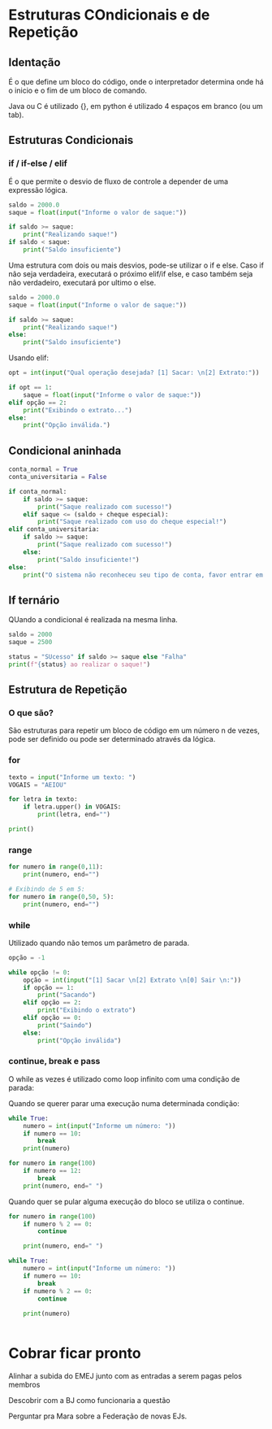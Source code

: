 # Estruturas COndicionais e de Repetição

## Identação

É o que define um bloco do código, onde o interpretador determina onde há o inicio e o fim de um bloco de comando. 

Java ou C é utilizado {}, em python é utilizado 4 espaços em branco (ou um tab). 

## Estruturas Condicionais

### if / if-else / elif

É o que permite o desvio de fluxo de controle a depender de uma expressão lógica.

```python
saldo = 2000.0
saque = float(input("Informe o valor de saque:"))

if saldo >= saque:
    print("Realizando saque!")
if saldo < saque:
    print("Saldo insuficiente")
```
Uma estrutura com dois ou mais desvios, pode-se utilizar o if e else. Caso if não seja verdadeira, executará o próximo elif/if else, e caso também seja não verdadeiro, executará por ultimo o else. 

```python
saldo = 2000.0
saque = float(input("Informe o valor de saque:"))

if saldo >= saque:
    print("Realizando saque!")
else:
    print("Saldo insuficiente")
```

Usando elif:

```python
opt = int(input("Qual operação desejada? [1] Sacar: \n[2] Extrato:"))

if opt == 1:
    saque = float(input("Informe o valor de saque:"))
elif opção == 2:
    print("Exibindo o extrato...")
else:
    print("Opção inválida.")
```
## Condicional aninhada

```python
conta_normal = True
conta_universitaria = False

if conta_normal:
    if saldo >= saque:
        print("Saque realizado com sucesso!")
    elif saque <= (saldo + cheque especial):
        print("Saque realizado com uso do cheque especial!")
elif conta_universitaria:
    if saldo >= saque:
        print("Saque realizado com sucesso!")
    else:
        print("Saldo insuficiente!")
else:
    print("O sistema não reconheceu seu tipo de conta, favor entrar em contato com o gerente da agência!")
```

## If ternário 

QUando a condicional é realizada na mesma linha.

```python
saldo = 2000
saque = 2500 

status = "SUcesso" if saldo >= saque else "Falha"
print(f"{status} ao realizar o saque!")
```
## Estrutura de Repetição

### O que são?

São estruturas para repetir um bloco de código em um número n de vezes, pode ser definido ou pode ser determinado através da lógica. 

### for

```python
texto = input("Informe um texto: ")
VOGAIS = "AEIOU"

for letra in texto:
    if letra.upper() in VOGAIS:
        print(letra, end="")

print()
```
### range

```python
for numero in range(0,11):
    print(numero, end="")
```
```python
# Exibindo de 5 em 5:
for numero in range(0,50, 5):
    print(numero, end="")
```

### while

Utilizado quando não temos um parâmetro de parada.

```python
opção = -1

while opção != 0:
    opção = int(input("[1] Sacar \n[2] Extrato \n[0] Sair \n:"))
    if opção == 1:
        print("Sacando")
    elif opção == 2:
        print("Exibindo o extrato")
    elif opção == 0:
        print("Saindo")
    else:
        print("Opção inválida")
```

### continue, break e pass

O while as vezes é utilizado como loop infinito com uma condição de parada:

Quando se querer parar uma execução numa determinada condição:

```python
while True:
    numero = int(input("Informe um número: "))
    if numero == 10:
        break
    print(numero)
```

```python
for numero in range(100)
    if numero == 12:
        break
    print(numero, end=" ")
```
Quando quer se pular alguma execução do bloco se utiliza o continue.

```python
for numero in range(100)
    if numero % 2 == 0:
        continue

    print(numero, end=" ")
```

```python
while True:
    numero = int(input("Informe um número: "))
    if numero == 10:
        break
    if numero % 2 == 0:
        continue
    
    print(numero)
```

```python

```
# Cobrar ficar pronto

Alinhar a subida do EMEJ junto com as entradas a serem pagas pelos membros

Descobrir com a BJ como funcionaria a questão

Perguntar pra Mara sobre a Federação de novas EJs.
